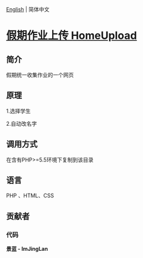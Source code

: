 [English](./README.EN.md) |  简体中文

# [**假期作业上传 HomeUpload**](https://hitokoto.cn/)

## 简介

假期统一收集作业的一个网页

## 原理

1.选择学生

2.自动改名字

## 调用方式

在含有PHP>=5.5环境下复制到该目录

## 语言

PHP 、HTML、CSS

## 贡献者

### 代码

**景蓝 - ImJingLan** 